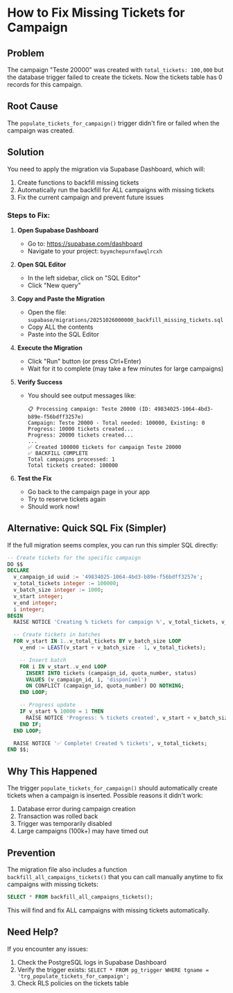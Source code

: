 # How to Fix Missing Tickets for Campaign

## Problem
The campaign "Teste 20000" was created with `total_tickets: 100,000` but the database trigger failed to create the tickets. Now the tickets table has 0 records for this campaign.

## Root Cause
The `populate_tickets_for_campaign()` trigger didn't fire or failed when the campaign was created.

## Solution

You need to apply the migration via Supabase Dashboard, which will:
1. Create functions to backfill missing tickets
2. Automatically run the backfill for ALL campaigns with missing tickets
3. Fix the current campaign and prevent future issues

### Steps to Fix:

1. **Open Supabase Dashboard**
   - Go to: https://supabase.com/dashboard
   - Navigate to your project: `byymchepurnfawqlrcxh`

2. **Open SQL Editor**
   - In the left sidebar, click on "SQL Editor"
   - Click "New query"

3. **Copy and Paste the Migration**
   - Open the file: `supabase/migrations/20251026000000_backfill_missing_tickets.sql`
   - Copy ALL the contents
   - Paste into the SQL Editor

4. **Execute the Migration**
   - Click "Run" button (or press Ctrl+Enter)
   - Wait for it to complete (may take a few minutes for large campaigns)

5. **Verify Success**
   - You should see output messages like:
     ```
     📋 Processing campaign: Teste 20000 (ID: 49834025-1064-4bd3-b89e-f56bdff3257e)
     Campaign: Teste 20000 - Total needed: 100000, Existing: 0
     Progress: 10000 tickets created...
     Progress: 20000 tickets created...
     ...
     ✅ Created 100000 tickets for campaign Teste 20000
     ✅ BACKFILL COMPLETE
     Total campaigns processed: 1
     Total tickets created: 100000
     ```

6. **Test the Fix**
   - Go back to the campaign page in your app
   - Try to reserve tickets again
   - Should work now!

## Alternative: Quick SQL Fix (Simpler)

If the full migration seems complex, you can run this simpler SQL directly:

```sql
-- Create tickets for the specific campaign
DO $$
DECLARE
  v_campaign_id uuid := '49834025-1064-4bd3-b89e-f56bdff3257e';
  v_total_tickets integer := 100000;
  v_batch_size integer := 1000;
  v_start integer;
  v_end integer;
  i integer;
BEGIN
  RAISE NOTICE 'Creating % tickets for campaign %', v_total_tickets, v_campaign_id;

  -- Create tickets in batches
  FOR v_start IN 1..v_total_tickets BY v_batch_size LOOP
    v_end := LEAST(v_start + v_batch_size - 1, v_total_tickets);

    -- Insert batch
    FOR i IN v_start..v_end LOOP
      INSERT INTO tickets (campaign_id, quota_number, status)
      VALUES (v_campaign_id, i, 'disponível')
      ON CONFLICT (campaign_id, quota_number) DO NOTHING;
    END LOOP;

    -- Progress update
    IF v_start % 10000 = 1 THEN
      RAISE NOTICE 'Progress: % tickets created', v_start + v_batch_size - 1;
    END IF;
  END LOOP;

  RAISE NOTICE '✅ Complete! Created % tickets', v_total_tickets;
END $$;
```

## Why This Happened

The trigger `populate_tickets_for_campaign()` should automatically create tickets when a campaign is inserted. Possible reasons it didn't work:
1. Database error during campaign creation
2. Transaction was rolled back
3. Trigger was temporarily disabled
4. Large campaigns (100k+) may have timed out

## Prevention

The migration file also includes a function `backfill_all_campaigns_tickets()` that you can call manually anytime to fix campaigns with missing tickets:

```sql
SELECT * FROM backfill_all_campaigns_tickets();
```

This will find and fix ALL campaigns with missing tickets automatically.

## Need Help?

If you encounter any issues:
1. Check the PostgreSQL logs in Supabase Dashboard
2. Verify the trigger exists: `SELECT * FROM pg_trigger WHERE tgname = 'trg_populate_tickets_for_campaign';`
3. Check RLS policies on the tickets table
